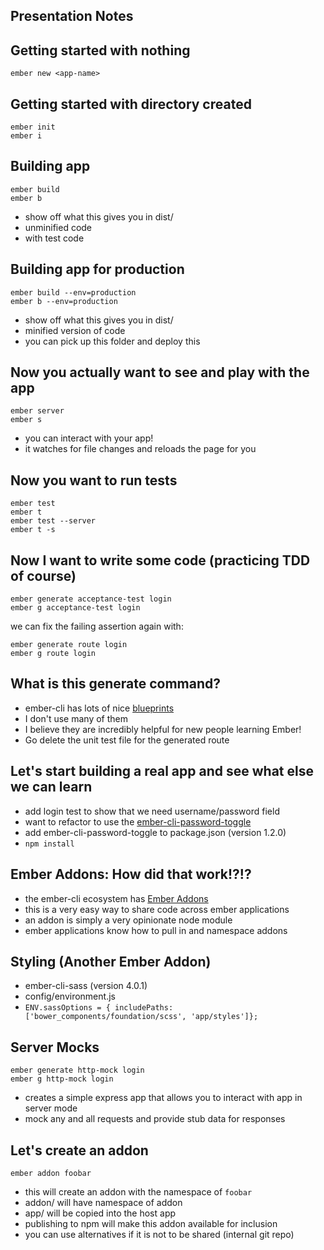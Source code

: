 Presentation Notes
------------------

## Getting started with nothing

    ember new <app-name>

##  Getting started with directory created

    ember init
    ember i

## Building app

    ember build
    ember b

- show off what this gives you in dist/
 - unminified code
 - with test code

## Building app for production

    ember build --env=production
    ember b --env=production

- show off what this gives you in dist/
 - minified version of code
 - you can pick up this folder and deploy this

## Now you actually want to see and play with the app

    ember server
    ember s

- you can interact with your app!
- it watches for file changes and reloads the page for you

## Now you want to run tests

    ember test
    ember t
    ember test --server
    ember t -s

## Now I want to write some code (practicing TDD of course)

    ember generate acceptance-test login
    ember g acceptance-test login

we can fix the failing assertion again with:

    ember generate route login
    ember g route login

## What is this generate command?

- ember-cli has lots of nice [blueprints]
- I don't use many of them
- I believe they are incredibly helpful for new people learning Ember!
- Go delete the unit test file for the generated route

## Let's start building a real app and see what else we can learn

- add login test to show that we need username/password field
- want to refactor to use the [ember-cli-password-toggle]
 - add ember-cli-password-toggle to package.json (version 1.2.0)
 - `npm install`

## Ember Addons:  How did that work!?!?

- the ember-cli ecosystem has [Ember Addons]
 - this is a very easy way to share code across ember applications
 - an addon is simply a very opinionate node module
 - ember applications know how to pull in and namespace addons

## Styling (Another Ember Addon)

- ember-cli-sass (version 4.0.1)
- config/environment.js
- `ENV.sassOptions = { includePaths: ['bower_components/foundation/scss', 'app/styles']};`

## Server Mocks

    ember generate http-mock login
    ember g http-mock login

- creates a simple express app that allows you to interact with app in server mode
- mock any and all requests and provide stub data for responses

## Let's create an addon

    ember addon foobar

- this will create an addon with the namespace of `foobar`
- addon/ will have namespace of addon
- app/ will be copied into the host app
- publishing to npm will make this addon available for inclusion
- you can use alternatives if it is not to be shared (internal git repo)


[blueprints]: http://www.ember-cli.com/#generators-and-blueprints
[ember-cli-password-toggle]: https://github.com/nchristus/ember-cli-password-toggle
[Ember Addons]: http://emberaddons.com
